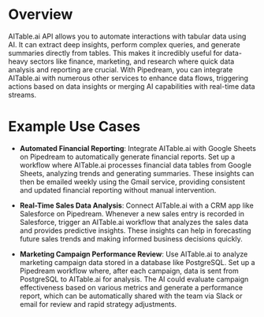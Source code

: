 # Overview

AITable.ai API allows you to automate interactions with tabular data using AI. It can extract deep insights, perform complex queries, and generate summaries directly from tables. This makes it incredibly useful for data-heavy sectors like finance, marketing, and research where quick data analysis and reporting are crucial. With Pipedream, you can integrate AITable.ai with numerous other services to enhance data flows, triggering actions based on data insights or merging AI capabilities with real-time data streams.

# Example Use Cases

- **Automated Financial Reporting**: Integrate AITable.ai with Google Sheets on Pipedream to automatically generate financial reports. Set up a workflow where AITable.ai processes financial data tables from Google Sheets, analyzing trends and generating summaries. These insights can then be emailed weekly using the Gmail service, providing consistent and updated financial reporting without manual intervention.

- **Real-Time Sales Data Analysis**: Connect AITable.ai with a CRM app like Salesforce on Pipedream. Whenever a new sales entry is recorded in Salesforce, trigger an AITable.ai workflow that analyzes the sales data and provides predictive insights. These insights can help in forecasting future sales trends and making informed business decisions quickly.

- **Marketing Campaign Performance Review**: Use AITable.ai to analyze marketing campaign data stored in a database like PostgreSQL. Set up a Pipedream workflow where, after each campaign, data is sent from PostgreSQL to AITable.ai for analysis. The AI could evaluate campaign effectiveness based on various metrics and generate a performance report, which can be automatically shared with the team via Slack or email for review and rapid strategy adjustments.
